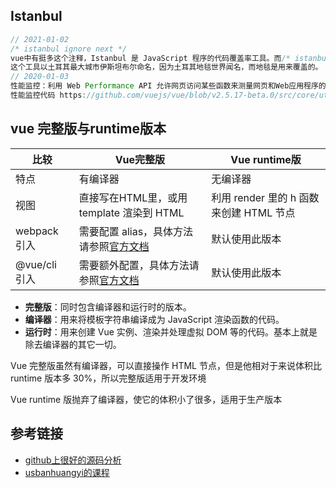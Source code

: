 ## Istanbul
```js
// 2021-01-02
/* istanbul ignore next */
vue中有挺多这个注释，Istanbul 是 JavaScript 程序的代码覆盖率工具。而/* istanbul ignore next */ 注释语法，允许某些代码不计入覆盖率。
这个工具以土耳其最大城市伊斯坦布尔命名，因为土耳其地毯世界闻名，而地毯是用来覆盖的。
// 2020-01-03
性能监控：利用 Web Performance API 允许网页访问某些函数来测量网页和Web应用程序的性能; 
性能监控代码 https://github.com/vuejs/vue/blob/v2.5.17-beta.0/src/core/util/perf.js
```

## vue 完整版与runtime版本


| 比较          | Vue完整版                                                    | Vue runtime版                           |
| ------------- | ------------------------------------------------------------ | --------------------------------------- |
| 特点          | 有编译器                                                     | 无编译器                                |
| 视图          | 直接写在HTML里，或用 template 渲染到 HTML                    | 利用 render 里的 h 函数来创建 HTML 节点 |
| webpack 引入  | 需要配置 alias，具体方法请参照[官方文档](https://cn.vuejs.org/v2/guide/installation.html) | 默认使用此版本                          |
| @vue/cli 引入 | 需要额外配置，具体方法请参照[官方文档](https://cli.vuejs.org/guide/) | 默认使用此版本                          |

- **完整版**：同时包含编译器和运行时的版本。
- **编译器**：用来将模板字符串编译成为 JavaScript 渲染函数的代码。
- **运行时**：用来创建 Vue 实例、渲染并处理虚拟 DOM 等的代码。基本上就是除去编译器的其它一切。


Vue 完整版虽然有编译器，可以直接操作 HTML 节点，但是他相对于来说体积比 runtime 版本多 30%，所以完整版适用于开发环境

Vue runtime 版抛弃了编译器，使它的体积小了很多，适用于生产版本

## 参考链接
* [github上很好的源码分析](https://github.com/Cosen95/blog/issues?page=2&q=is%3Aissue+is%3Aopen)
* [usbanhuangyi的课程](https://ustbhuangyi.github.io/vue-analysis/v2/data-driven/virtual-dom.html#%E6%80%BB%E7%BB%93)